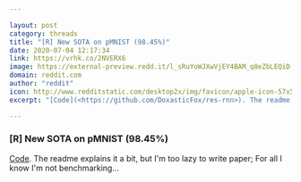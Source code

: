 ```yaml
---

layout: post
category: threads
title: "[R] New SOTA on pMNIST (98.45%)"
date: 2020-07-04 12:17:34
link: https://vrhk.co/2NVERX6
image: https://external-preview.redd.it/l_sRuYoWJXwVjEY4BAM_q8eZbLEQiD-uYXrBGuzbfJ0.jpg?width=400&height=209.42408377&auto=webp&crop=400:209.42408377,smart&s=74a5d117cf08786447894901c41614be977f79b4
domain: reddit.com
author: "reddit"
icon: http://www.redditstatic.com/desktop2x/img/favicon/apple-icon-57x57.png
excerpt: "[Code](<https://github.com/DoxasticFox/res-rnn>). The readme explains it a bit, but I'm too lazy to write paper; For all I know I'm not benchmarking..."

---
```


### [R] New SOTA on pMNIST (98.45%)

[Code](<https://github.com/DoxasticFox/res-rnn>). The readme explains it a bit, but I'm too lazy to write paper; For all I know I'm not benchmarking...